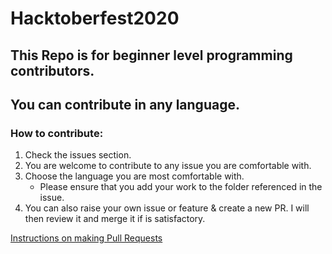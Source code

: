 # Hacktoberfest2020

## This Repo is for beginner level programming contributors.

## You can contribute in any language.

### **How to contribute:**

1. Check the issues section.
2. You are welcome to contribute to any issue you are comfortable with.
3. Choose the language you are most comfortable with.
   - Please ensure that you add your work to the folder referenced in the issue.
4. You can also raise your own issue or feature & create a new PR. I will then review it and merge it if is satisfactory.

[Instructions on making Pull Requests](https://www.digitalocean.com/community/tutorials/how-to-create-a-pull-request-on-github)
